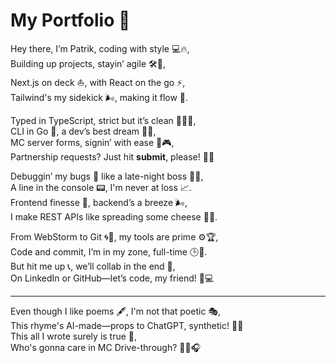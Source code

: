 # My Portfolio 🚀

Hey there, I’m Patrik, coding with style 💻🔥,  
Building up projects, stayin’ agile 🛠️💪,  
Next.js on deck ⛵, with React on the go ⚡,  
Tailwind's my sidekick 🌬️, making it flow 🌊.

Typed in TypeScript, strict but it’s clean 🧼👨‍💻,  
CLI in Go 🚀, a dev’s best dream 🌙💭,  
MC server forms, signin’ with ease 📝🎮,  
Partnership requests? Just hit **submit**, please! 📨✅

Debuggin’ my bugs 🐛 like a late-night boss 👑🌙,  
A line in the console 📟, I'm never at loss 📈.  
Frontend finesse 🎨, backend’s a breeze 🌬️,  
I make REST APIs like spreading some cheese 🧀😎.

From WebStorm to Git 🌀🔧, my tools are prime ⚙️🏆,  
Code and commit, I’m in my zone, full-time 🕒💼.  
But hit me up 📞, we’ll collab in the end 🎤,  
On LinkedIn or GitHub—let’s code, my friend! 🤝💻

---

Even though I like poems 🖋️, I'm not that poetic 🎭,  
This rhyme's AI-made—props to ChatGPT, synthetic! 🤖💡  
This all I wrote surely is true 🧐,  
Who's gonna care in MC Drive-through? 🍔🚗🎧

